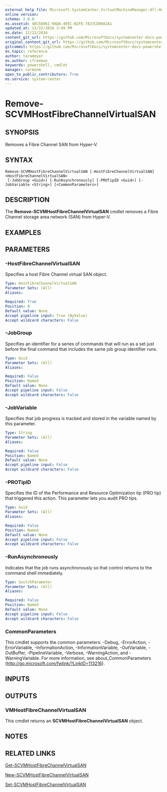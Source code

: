 ```yaml
---
external help file: Microsoft.SystemCenter.VirtualMachineManager.dll-Help.xml
online version: 
schema: 2.0.0
ms.assetid: 4DC58061-9ADA-495C-B2FE-7823CD09A2A1
updated_at: 12/22/2016 3:49 PM
ms.date: 12/22/2016
content_git_url: https://github.com/MicrosoftDocs/systemcenter-docs-powershell/blob/master/systemcenter-cmdlets/SystemCenter2016/VirtualMachineManager/vlatest/Remove-SCVMHostFibreChannelVirtualSAN.md
original_content_git_url: https://github.com/MicrosoftDocs/systemcenter-docs-powershell/blob/master/systemcenter-cmdlets/SystemCenter2016/VirtualMachineManager/vlatest/Remove-SCVMHostFibreChannelVirtualSAN.md
gitcommit: https://github.com/MicrosoftDocs/systemcenter-docs-powershell/blob/8c8c20cafa5c1354636ca569508504b8373fce2c/systemcenter-cmdlets/SystemCenter2016/VirtualMachineManager/vlatest/Remove-SCVMHostFibreChannelVirtualSAN.md
ms.topic: reference
author: tarameyer
ms.author: cfreeman
keywords: powershell, cmdlet
manager: carmonm
open_to_public_contributors: True
ms.service: system-center
---
```


# Remove-SCVMHostFibreChannelVirtualSAN

## SYNOPSIS
Removes a Fibre Channel SAN from Hyper-V.

## SYNTAX

```
Remove-SCVMHostFibreChannelVirtualSAN [-HostFibreChannelVirtualSAN] <HostFibreChannelVirtualSAN>
 [-JobGroup <Guid>] [-RunAsynchronously] [-PROTipID <Guid>] [-JobVariable <String>] [<CommonParameters>]
```

## DESCRIPTION
The **Remove-SCVMHostFibreChannelVirtualSAN** cmdlet removes a Fibre Channel storage area network (SAN) from Hyper-V.

## EXAMPLES


## PARAMETERS

### -HostFibreChannelVirtualSAN
Specifies a host Fibre Channel virtual SAN object.

```yaml
Type: HostFibreChannelVirtualSAN
Parameter Sets: (All)
Aliases: 

Required: True
Position: 0
Default value: None
Accept pipeline input: True (ByValue)
Accept wildcard characters: False
```

### -JobGroup
Specifies an identifier for a series of commands that will run as a set just before the final command that includes the same job group identifier runs.

```yaml
Type: Guid
Parameter Sets: (All)
Aliases: 

Required: False
Position: Named
Default value: None
Accept pipeline input: False
Accept wildcard characters: False
```

### -JobVariable
Specifies that job progress is tracked and stored in the variable named by this parameter.

```yaml
Type: String
Parameter Sets: (All)
Aliases: 

Required: False
Position: Named
Default value: None
Accept pipeline input: False
Accept wildcard characters: False
```

### -PROTipID
Specifies the ID of the Performance and Resource Optimization tip (PRO tip) that triggered this action.
This parameter lets you audit PRO tips.

```yaml
Type: Guid
Parameter Sets: (All)
Aliases: 

Required: False
Position: Named
Default value: None
Accept pipeline input: False
Accept wildcard characters: False
```

### -RunAsynchronously
Indicates that the job runs asynchronously so that control returns to the command shell immediately.

```yaml
Type: SwitchParameter
Parameter Sets: (All)
Aliases: 

Required: False
Position: Named
Default value: None
Accept pipeline input: False
Accept wildcard characters: False
```

### CommonParameters
This cmdlet supports the common parameters: -Debug, -ErrorAction, -ErrorVariable, -InformationAction, -InformationVariable, -OutVariable, -OutBuffer, -PipelineVariable, -Verbose, -WarningAction, and -WarningVariable. For more information, see about_CommonParameters (http://go.microsoft.com/fwlink/?LinkID=113216).

## INPUTS

## OUTPUTS

### VMHostFibreChannelVirtualSAN
This cmdlet returns an **SCVMHostFibreChannelVirtualSAN** object.

## NOTES

## RELATED LINKS

[Get-SCVMHostFibreChannelVirtualSAN](xref:SystemCenter2016/VirtualMachineManager/vlatest/Get-SCVMHostFibreChannelVirtualSAN.md)

[New-SCVMHostFibreChannelVirtualSAN](xref:SystemCenter2016/VirtualMachineManager/vlatest/New-SCVMHostFibreChannelVirtualSAN.md)

[Set-SCVMHostFibreChannelVirtualSAN](xref:SystemCenter2016/VirtualMachineManager/vlatest/Set-SCVMHostFibreChannelVirtualSAN.md)

